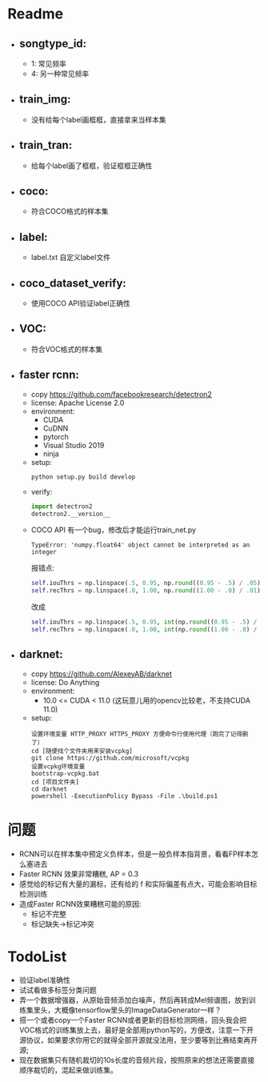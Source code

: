 # Readme
- ## songtype_id:
  - 1: 常见频率  
  - 4: 另一种常见频率  
- ## train_img:   
  - 没有给每个label画框框，直接拿来当样本集  
- ## train_tran:  
  - 给每个label画了框框，验证框框正确性 
- ## coco: 
  - 符合COCO格式的样本集
- ## label:
  - label.txt 自定义label文件
- ## coco_dataset_verify: 
  - 使用COCO API验证label正确性
- ## VOC: 
  - 符合VOC格式的样本集
- ## faster rcnn:  
  - copy https://github.com/facebookresearch/detectron2
  - license: Apache License 2.0
  - environment: 
    - CUDA
    - CuDNN
    - pytorch
    - Visual Studio 2019
    - ninja
  - setup:
    ```console
    python setup.py build develop
    ```
  - verify:
    ```python
    import detectron2
    detectron2.__version__
    ```
  - COCO API 有一个bug，修改后才能运行train_net.py
    ```console
    TypeError: 'numpy.float64' object cannot be interpreted as an integer
    ```
    报错点:  
    ```python
    self.iouThrs = np.linspace(.5, 0.95, np.round((0.95 - .5) / .05) + 1, endpoint=True)
    self.recThrs = np.linspace(.0, 1.00, np.round((1.00 - .0) / .01) + 1, endpoint=True)
    ```
    改成
    ```python
    self.iouThrs = np.linspace(.5, 0.95, int(np.round((0.95 - .5) / .05)) + 1, endpoint=True)
    self.recThrs = np.linspace(.0, 1.00, int(np.round((1.00 - .0) / .01)) + 1, endpoint=True)
    ```

- ## darknet:  
  - copy https://github.com/AlexeyAB/darknet
  - license: Do Anything
  - environment: 
    - 10.0 <= CUDA < 11.0 (这玩意儿用的opencv比较老，不支持CUDA 11.0)
  - setup:
    ```console
    设置环境变量 HTTP_PROXY HTTPS_PROXY 方便命令行使用代理（跑完了记得删了）
    cd [随便找个文件夹用来安装vcpkg]
    git clone https://github.com/microsoft/vcpkg
    设置vcpkg环境变量
    bootstrap-vcpkg.bat
    cd [项目文件夹]
    cd darknet
    powershell -ExecutionPolicy Bypass -File .\build.ps1
    ```


# 问题
- RCNN可以在样本集中预定义负样本，但是一般负样本指背景，看看FP样本怎么塞进去
- Faster RCNN 效果非常糟糕, AP = 0.3 
- 感觉给的标记有大量的漏标，还有给的 f 和实际偏差有点大，可能会影响目标检测训练
- 造成Faster RCNN效果糟糕可能的原因:  
  - 标记不完整
  - 标记缺失→标记冲突

# TodoList
- 验证label准确性
- 试试看做多标签分类问题
- 弄一个数据增强器，从原始音频添加白噪声，然后再转成Mel频谱图，放到训练集里头，大概像tensorflow里头的ImageDataGenerator一样？
- 搭一个或者copy一个Faster RCNN或者更新的目标检测网络，回头我会把VOC格式的训练集放上去，最好是全部用python写的，方便改，注意一下开源协议，如果要求你用它的就得全部开源就没法用，至少要等到比赛结束再开源;
- 现在数据集只有随机裁切的10s长度的音频片段，按照原来的想法还需要直接顺序裁切的，混起来做训练集。